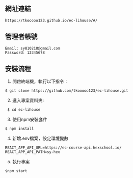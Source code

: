 ## 網址連結
```
https://tkooooo123.github.io/ec-lihouse/#/
```
## 管理者帳號
```
Email: sy810218@gmail.com
Password: 12345678
```
## 安裝流程
1. 開啟終端機，執行以下指令：
 ```
 $ git clone https://github.com/tkooooo123/ec-lihouse.git
 ```
2. 進入專案資料夾:
```
 $ cd ec-lihouse
```
3. 使用npm安裝套件
```
$ npm install
```
4. 新增.env檔案，設定環境變數
```
REACT_APP_API_URL=https://ec-course-api.hexschool.io/
REACT_APP_API_PATH=sy-hex
```
5. 執行專案
```
$npm start
```


